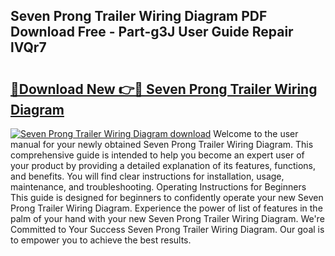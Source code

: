 ## Seven Prong Trailer Wiring Diagram PDF Download Free - Part-g3J User Guide Repair lVQr7

# <h2><a href="http://dftye8x.blite.top/?on=Seven+Prong+Trailer+Wiring+Diagram">🔗Download New 👉🔴 Seven Prong Trailer Wiring Diagram</a></h2>

[![Seven Prong Trailer Wiring Diagram download](https://i.imgur.com/lujVjoI.png)](http://dftye8x.blite.top/?on=Seven+Prong+Trailer+Wiring+Diagram)
Welcome to the user manual for your newly obtained Seven Prong Trailer Wiring Diagram. This comprehensive guide is intended to help you become an expert user of your product by providing a detailed explanation of its features, functions, and benefits. You will find clear instructions for installation, usage, maintenance, and troubleshooting. Operating Instructions for Beginners This guide is designed for beginners to confidently operate your new Seven Prong Trailer Wiring Diagram. Experience the power of list of features in the palm of your hand with your new Seven Prong Trailer Wiring Diagram. We're Committed to Your Success Seven Prong Trailer Wiring Diagram. Our goal is to empower you to achieve the best results.
